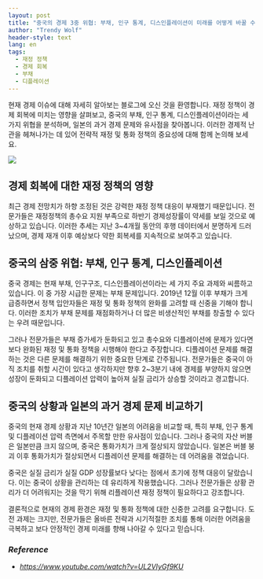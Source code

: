 ```yaml
---
layout: post
title: "중국의 경제 3중 위협: 부채, 인구 통계, 디스인플레이션이 미래를 어떻게 바꿀 수 있을까요? "
author: "Trendy Wolf"
header-style: text
lang: en
tags:
  - 재정 정책
  - 경제 회복
  - 부채
  - 디플레이션
---
```


현재 경제 이슈에 대해 자세히 알아보는 블로그에 오신 것을 환영합니다. 재정 정책이 경제 회복에 미치는 영향을 살펴보고, 중국의 부채, 인구 통계, 디스인플레이션이라는 세 가지 위협을 분석하며, 일본의 과거 경제 문제와 유사점을 찾아봅니다. 이러한 경제적 난관을 헤쳐나가는 데 있어 전략적 재정 및 통화 정책의 중요성에 대해 함께 논의해 보세요. 

<img
    src="https://i.ytimg.com/vi/UL2VIyGf9KU/hqdefault.jpg"
/>






## 경제 회복에 대한 재정 정책의 영향

최근 경제 전망치가 하향 조정된 것은 강력한 재정 정책 대응이 부재했기 때문입니다. 전문가들은 재정정책의 총수요 지원 부족으로 하반기 경제성장률이 약세를 보일 것으로 예상하고 있습니다. 이러한 추세는 지난 3~4개월 동안의 후행 데이터에서 분명하게 드러났으며, 경제 재개 이후 예상보다 약한 회복세를 지속적으로 보여주고 있습니다. 



## 중국의 삼중 위협: 부채, 인구 통계, 디스인플레이션

중국 경제는 현재 부채, 인구구조, 디스인플레이션이라는 세 가지 주요 과제와 씨름하고 있습니다. 이 중 가장 시급한 문제는 부채 문제입니다. 2019년 12월 이후 부채가 크게 급증하면서 정책 입안자들은 재정 및 통화 정책의 완화를 고려할 때 신중을 기해야 합니다. 이러한 조치가 부채 문제를 재점화하거나 더 많은 비생산적인 부채를 창출할 수 있다는 우려 때문입니다.

그러나 전문가들은 부채 증가세가 둔화되고 있고 총수요와 디플레이션에 문제가 있다면 보다 완화된 재정 및 통화 정책을 시행해야 한다고 주장합니다. 디플레이션 문제를 해결하는 것은 다른 문제를 해결하기 위한 중요한 단계로 간주됩니다. 전문가들은 중국이 아직 조치를 취할 시간이 있다고 생각하지만 향후 2~3분기 내에 경제를 부양하지 않으면 성장이 둔화되고 디플레이션 압력이 높아져 실질 금리가 상승할 것이라고 경고합니다. 



## 중국의 상황과 일본의 과거 경제 문제 비교하기

중국의 현재 경제 상황과 지난 10년간 일본의 어려움을 비교할 때, 특히 부채, 인구 통계 및 디플레이션 압력 측면에서 주목할 만한 유사점이 있습니다. 그러나 중국의 자산 버블은 일본만큼 크지 않으며, 중국은 통화가치가 크게 절상되지 않았습니다. 일본은 버블 붕괴 이후 통화가치가 절상되면서 디플레이션 문제를 해결하는 데 어려움을 겪었습니다.

중국은 실질 금리가 실질 GDP 성장률보다 낮다는 점에서 초기에 정책 대응이 달랐습니다. 이는 중국이 상황을 관리하는 데 유리하게 작용했습니다. 그러나 전문가들은 상황 관리가 더 어려워지는 것을 막기 위해 리플레이션 재정 정책이 필요하다고 강조합니다.

결론적으로 현재의 경제 환경은 재정 및 통화 정책에 대한 신중한 고려를 요구합니다. 도전 과제는 크지만, 전문가들은 올바른 전략과 시기적절한 조치를 통해 이러한 어려움을 극복하고 보다 안정적인 경제 미래를 향해 나아갈 수 있다고 믿습니다. 


### _Reference_
- _https://www.youtube.com/watch?v=UL2VIyGf9KU_

